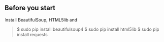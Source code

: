 ## Before you start

Install BeautifulSoup, HTML5lib and 

> $ sudo pip install beautifulsoup4
> $ sudo pip install html5lib
> $ sudo pip install requests